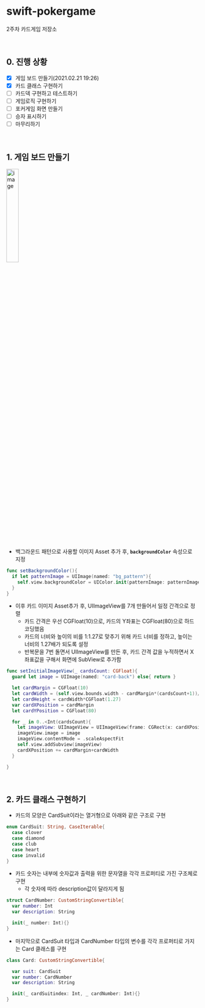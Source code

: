 # swift-pokergame
2주차 카드게임 저장소

​    

## 0. 진행 상황

- [x] 게임 보드 만들기(2021.02.21 19:26)
- [x] 카드 클래스 구현하기
- [ ] 카드덱 구현하고 테스트하기
- [ ] 게임로직 구현하기
- [ ] 포커게임 화면 만들기
- [ ] 승자 표시하기
- [ ] 마무리하기

​    

## 1. 게임 보드 만들기

<img src="https://user-images.githubusercontent.com/68586291/154936556-77ae248d-a2d4-4dc8-a136-460f1777963f.png" alt="image" style="width:25%; align:center;"/>

- 백그라운드 패턴으로 사용할 이미지 Asset 추가 후, __`backgroundColor`__ 속성으로 지정

```swift
func setBackgroundColor(){
  if let patternImage = UIImage(named: "bg_pattern"){
    self.view.backgroundColor = UIColor.init(patternImage: patternImage)
  }
}
```

- 이후 카드 이미지 Asset추가 후, UIImageView를 7개 만들어서 일정 간격으로 정렬
  - 카드 간격은 우선 CGFloat(10)으로, 카드의 Y좌표는 CGFloat(80)으로 하드코딩했음
  - 카드의 너비와 높이의 비를 1:1.27로 맞추기 위해 카드 너비를 정하고, 높이는 너비의 1.27배가 되도록 설정
  - 반복문을 7번 돌면서 UIImageView를 만든 후, 카드 간격 값을 누적하면서 X좌표값을 구해서 화면에 SubView로 추가함

```swift
func setInitialImageView(_ cardsCount: CGFloat){
  guard let image = UIImage(named: "card-back") else{ return }

  let cardMargin = CGFloat(10)
  let cardWidth = (self.view.bounds.width - cardMargin*(cardsCount+1))/cardsCount
  let cardHeight = cardWidth*CGFloat(1.27)
  var cardXPosition = cardMargin
  let cardYPosition = CGFloat(80)

  for _ in 0..<Int(cardsCount){
    let imageView: UIImageView = UIImageView(frame: CGRect(x: cardXPosition, y: cardYPosition, width: cardWidth, height: cardHeight))
    imageView.image = image
    imageView.contentMode = .scaleAspectFit
    self.view.addSubview(imageView)
    cardXPosition += cardMargin+cardWidth
  }

}
```

​    

## 2. 카드 클래스 구현하기

- 카드의 모양은 CardSuit이라는 열거형으로 아래와 같은 구조로 구현

```swift
enum CardSuit: String, CaseIterable{
  case clover 
  case diamond 
  case club 
  case heart 
  case invalid 
}
```

- 카드 숫자는 내부에 숫자값과 출력을 위한 문자열을 각각 프로퍼티로 가진 구조체로 구현
  - 각 숫자에 따라 description값이 달라지게 됨

```swift
struct CardNumber: CustomStringConvertible{
  var number: Int
  var description: String

  init(_ number: Int){}
}
```

- 마지막으로 CardSuit 타입과 CardNumber 타입의 변수를 각각 프로퍼티로 가지는 Card 클래스를 구현

```swift
class Card: CustomStringConvertible{

  var suit: CardSuit
  var number: CardNumber
  var description: String

  init(_ cardSuitindex: Int, _ cardNumber: Int){}
}
```

​    
